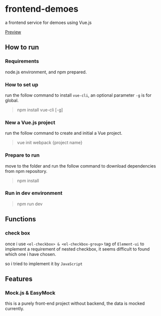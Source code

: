 # frontend-demoes
a frontend service for demoes using Vue.js

[Preview](https://terencewtc.github.io/login)

## How to run
### Requirements
node.js environment, and npm prepared.

### How to set up
run the follow command to install `vue-cli`, an optional parameter `-g` is for global.
> npm install vue-cli [-g]

### New a Vue.js project
run the follow command to create and initial a Vue project.
> vue init webpack {project name}

### Prepare to run
move to the folder and run the follow command to download dependencies from npm repository.
> npm install

### Run in dev environment
> npm run dev

## Functions

### check box
once i use `<el-checkbox> & <el-checkbox-group>` tag of `Element-ui` to implement a requirement of nested checkbox, it seems difficult to found which one i have chosen.

so i tried to implement it by `JavaScript`

## Features

### Mock.js & EasyMock
this is a purely front-end project without backend, the data is mocked currently.
